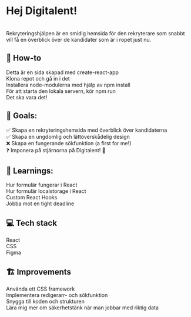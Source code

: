 <h1>Hej Digitalent!</h1> <br>
Rekryteringshjälpen är en smidig hemsida för den rekryterare som snabbt vill få en överblick över de kandidater som är i ropet just nu.

<h2>📝 How-to</h2>
Detta är en sida skapad med create-react-app <br>
Klona repot och gå in i det<br>
Installera node-modulerna med hjälp av npm install <br>
För att starta den lokala servern, kör npm run<br>
Det ska vara det!

<h2>🏁 Goals:</h2>
✅ Skapa en rekryteringshemsida med överblick över kandidaterna<br>
✅ Skapa en ungdomlig och lättöverskådelig design<br>
❌ Skapa en fungerande sökfunktion (a first for me!)<br>
❓ Imponera på stjärnorna på Digitalent! 🌟
 
<h2>📕 Learnings:</h2>
Hur formulär fungerar i React<br>
Hur formulär localstorage i React<br>
Custom React Hooks<br>
Jobba mot en tight deadline<br>

<h2>💻 Tech stack</h2>
React<br>
CSS<br>
Figma<br>

<h2>🏗️ Improvements</h2>
Använda ett CSS framework<br>
Implementera redigerarr- och sökfunktion<br>
Snygga till koden och strukturen<br>
Lära mig mer om säkerhetstänk när man jobbar med riktig data<br>
